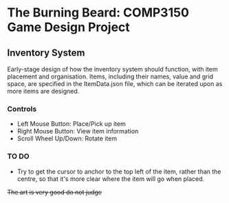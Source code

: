 # The Burning Beard: COMP3150 Game Design Project

## Inventory System

Early-stage design of how the inventory system should function, with item placement and organisation.
Items, including their names, value and grid space, are specified in the ItemData.json file, which can be iterated upon as more items are designed.

### Controls

- Left Mouse Button: Place/Pick up item
- Right Mouse Button: View item information
- Scroll Wheel Up/Down: Rotate item

### TO DO

 - Try to get the cursor to anchor to the top left of the item, rather than the centre, so that it's more clear where the item will go when placed.





~~The art is very good do not judge~~
